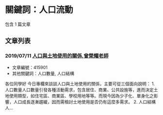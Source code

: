 # 關鍵詞：人口流動

包含 1 篇文章

## 文章列表

### 2019/07/11 [人口與土地使用的關係,曾榮耀老師](../../articles/415901_%E4%BA%BA%E5%8F%A3%E8%88%87%E5%9C%9F%E5%9C%B0%E4%BD%BF%E7%94%A8%E7%9A%84%E9%97%9C%E4%BF%82%2C%E6%9B%BE%E6%A6%AE%E8%80%80%E8%80%81%E5%B8%AB.md)
- 文章編號：415901
- 其他關鍵詞：人口數量, 人口結構

各位同學好 今日專欄來談談人口與土地使用的關係，主要可從三個面向說明： 1. 人口數量人口數量引發各種活動需求，包含居住、商業、公共設施等，進而決定土地使用類型，如住宅區、商業區、學校用地等等。而現今因為少子化、單身化之影響，人口成長逐漸趨緩，因而需檢討土地使用是否仍有這麼多需求。 2. 人口結構人...
